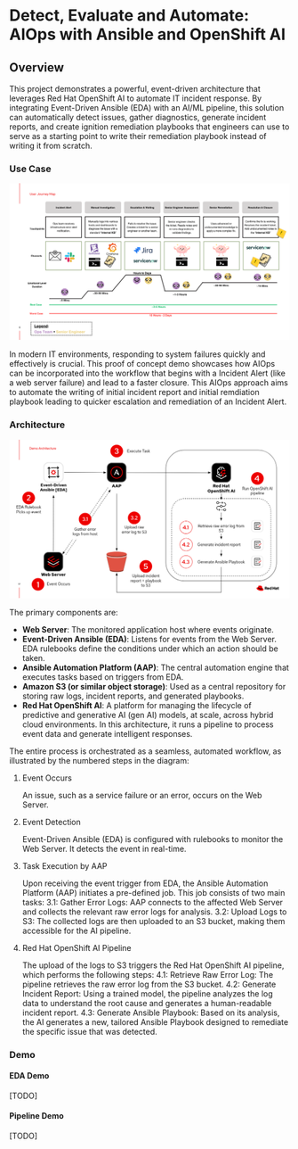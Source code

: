 # Detect, Evaluate and Automate: AIOps with Ansible and OpenShift AI

## Overview

This project demonstrates a powerful, event-driven architecture that leverages Red Hat OpenShift AI to automate IT incident response. By integrating Event-Driven Ansible (EDA) with an AI/ML pipeline, this solution can automatically detect issues, gather diagnostics, generate incident reports, and create ignition remediation playbooks that engineers can use to serve as a starting point to write their remediation playbook instead of writing it from scratch.



### Use Case

![User Journey Diagram](/assets/user_journey.png)

In modern IT environments, responding to system failures quickly and effectively is crucial. This proof of concept demo showcases how AIOps can be incorporated into the workflow that begins with a Incident Alert (like a web server failure) and lead to a faster closure. This AIOps approach aims to automate the writing of initial incident report and initial remdiation playbook leading to quicker escalation and remediation of an Incident Alert.

### Architecture

![Architecture Diagram](/assets/architecture_diagram.png)

The primary components are:

- **Web Server**: The monitored application host where events originate.
- **Event-Driven Ansible (EDA)**: Listens for events from the Web Server. EDA rulebooks define the conditions under which an action should be taken.
- **Ansible Automation Platform (AAP)**: The central automation engine that executes tasks based on triggers from EDA.
- **Amazon S3 (or similar object storage)**: Used as a central repository for storing raw logs, incident reports, and generated playbooks.
- **Red Hat OpenShift AI**: A platform for managing the lifecycle of predictive and generative AI (gen AI) models, at scale, across hybrid cloud environments. In this architecture, it runs a pipeline to process event data and generate intelligent responses.

The entire process is orchestrated as a seamless, automated workflow, as illustrated by the numbered steps in the diagram:

1. Event Occurs

    An issue, such as a service failure or an error, occurs on the Web Server.

2. Event Detection

    Event-Driven Ansible (EDA) is configured with rulebooks to monitor the Web Server. It detects the event in real-time.

3. Task Execution by AAP

    Upon receiving the event trigger from EDA, the Ansible Automation Platform (AAP) initiates a pre-defined job. This job consists of two main tasks:
        3.1: Gather Error Logs: AAP connects to the affected Web Server and collects the relevant raw error logs for analysis.
        3.2: Upload Logs to S3: The collected logs are then uploaded to an S3 bucket, making them accessible for the AI pipeline.

4. Red Hat OpenShift AI Pipeline

    The upload of the logs to S3 triggers the Red Hat OpenShift AI pipeline, which performs the following steps:
        4.1: Retrieve Raw Error Log: The pipeline retrieves the raw error log from the S3 bucket.
        4.2: Generate Incident Report: Using a trained model, the pipeline analyzes the log data to understand the root cause and generates a human-readable incident report.
        4.3: Generate Ansible Playbook: Based on its analysis, the AI generates a new, tailored Ansible Playbook designed to remediate the specific issue that was detected.

### Demo

#### EDA Demo
[TODO]
#### Pipeline Demo
[TODO]
